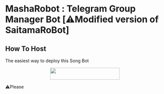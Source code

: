 


# MashaRobot : Telegram Group Manager Bot [⚠️Modified version of SaitamaRoBot] 


## How To Host
The easiest way to deploy this Song Bot
<p align="center"><a href="https://heroku.com/deploy?template=https://github.com/Mr-Dark-Prince/MashaRoBot"> <img src="https://img.shields.io/badge/Deploy%20To%20Heroku-blueviolet?style=for-the-badge&logo=heroku" width="220" height="38.45"/></a></p>⚠️Please 
